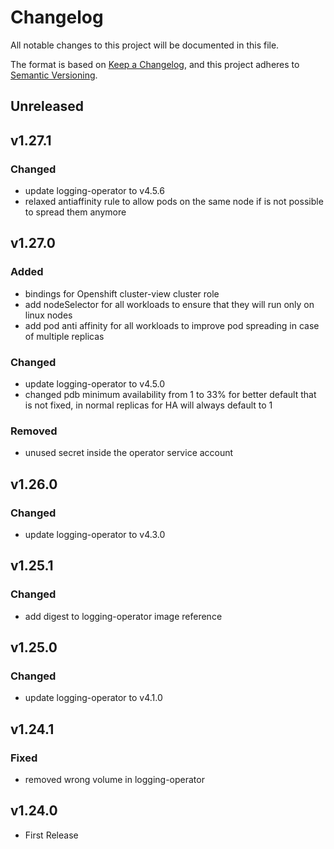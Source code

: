 # Changelog

All notable changes to this project will be documented in this file.

The format is based on [Keep a Changelog](https://keepachangelog.com/en/1.0.0/),
and this project adheres to [Semantic Versioning](https://semver.org/spec/v2.0.0.html).

## Unreleased

## v1.27.1

### Changed

- update logging-operator to v4.5.6
- relaxed antiaffinity rule to allow pods on the same node if is not possible to spread them anymore

## v1.27.0

### Added

- bindings for Openshift cluster-view cluster role
- add nodeSelector for all workloads to ensure that they will run only on linux nodes
- add pod anti affinity for all workloads to improve pod spreading in case of multiple replicas

### Changed

- update logging-operator to v4.5.0
- changed pdb minimum availability from 1 to 33% for better default that is not fixed, in normal replicas for HA will
	always default to 1

### Removed

- unused secret inside the operator service account

## v1.26.0

### Changed

- update logging-operator to v4.3.0

## v1.25.1

### Changed

- add digest to logging-operator image reference

## v1.25.0

### Changed

- update logging-operator to v4.1.0

## v1.24.1

### Fixed

- removed wrong volume in logging-operator

## v1.24.0

- First Release

